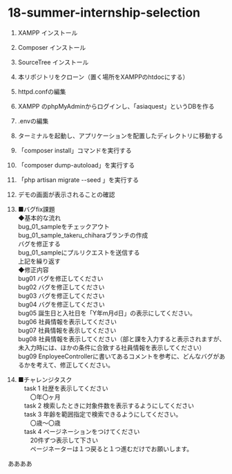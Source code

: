 # 18-summer-internship-selection

1. XAMPP インストール
1. Composer インストール
1. SourceTree インストール
1. 本リポジトリをクローン（置く場所をXAMPPのhtdocにする）
1. httpd.confの編集
1. XAMPP のphpMyAdminからログインし、「asiaquest」というDBを作る
1. .envの編集
1. ターミナルを起動し、アプリケーションを配置したディレクトリに移動する
1. 「composer install」コマンドを実行する
1. 「composer dump-autoload」を実行する
1. 「php artisan migrate --seed 」を実行する
1. デモの画面が表示されることの確認
1. ■バグfix課題  
◆基本的な流れ  
bug_01_sampleをチェックアウト  
bug_01_sample_takeru_chiharaブランチの作成  
バグを修正する  
bug_01_sampleにプルリクエストを送信する  
上記を繰り返す  
◆修正内容  
bug01 バグを修正してください  
bug02 バグを修正してください  
bug03 バグを修正してください  
bug04 バグを修正してください  
bug05 誕生日と入社日を「Y年m月d日」の表示にしてください。  
bug06 社員情報を表示してください  
bug07 社員情報を表示してください  
bug08 社員情報を表示してください（部と課を入力すると表示されますが、未入力時には、ほかの条件に合致する社員情報を表示してください）  
bug09 EnployeeControllerに書いてあるコメントを参考に、どんなバグがあるかを考えて、修正してください。  


1. ■チャレンジタスク  
　task 1 社歴を表示してください  
　　〇年〇ヶ月  
　task 2 検索したときに対象件数を表示するようにしてください  
　task 3 年齢を範囲指定で検索できるようにしてください。  
　　〇歳～〇歳  
　task 4 ページネーションをつけてください  
　　20件ずつ表示して下さい  
　　ページネーターは１つ戻ると１つ進むだけでお願いします。  




ああああ
